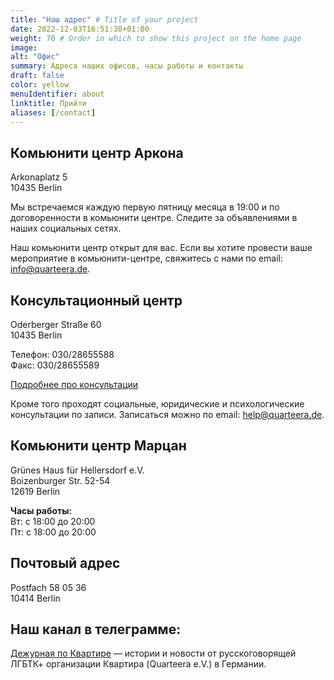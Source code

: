 ```yaml
---
title: "Наш адрес" # Title of your project
date: 2022-12-03T16:51:38+01:00
weight: 70 # Order in which to show this project on the home page
image:
alt: "Офис"
summary: Адреса наших офисов, часы работы и контакты
draft: false
color: yellow
menuIdentifier: about
linktitle: Прийти
aliases: [/contact]
---
```


## Комьюнити центр Аркона ##

Arkonaplatz 5 \
10435 Berlin

Мы встречаемся каждую первую пятницу месяца в 19:00 и по договоренности в комьюнити центре. Следите за объявлениями в
наших социальных сетях.

Наш комьюнити центр открыт для вас. Если вы хотите провести ваше мероприятие в комьюнити-центре, свяжитесь с нами по
email: [info@quarteera.de](mailto:info@quarteera.de).

## Консультационный центр ##

Oderberger Straße 60 \
10435 Berlin

Телефон: 030/28655588 \
Факс: 030/28655589

[Подробнее про консультации](/help/beratung)

Кроме того проходят социальные, юридические и психологические консультации по записи. Записаться можно по
email: [help@quarteera.de](mailto:help@quarteera.de).

## Комьюнити центр Марцан ##

Grünes Haus für Hellersdorf e.V. \
Boizenburger Str. 52-54 \
12619 Berlin

**Часы работы:** \
Вт: с 18:00 до 20:00 \
Пт: с 18:00 до 20:00

## Почтовый адрес ##

Postfach 58 05 36 \
10414 Berlin

## Наш канал в телеграмме: ##

[Дежурная по Квартире](hhttps://t.me/quarteera) — истории и новости от русскоговорящей ЛГБТК+ организации Квартира (Quarteera e.V.) в Германии.
